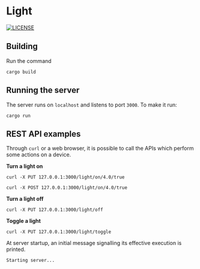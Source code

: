 # Light

[![LICENSE][license badge]][license]

## Building

Run the command

```console
cargo build
```

## Running the server

The server runs on `localhost` and listens to port `3000`. To make it run:

```console
cargo run
```

## REST API examples

Through `curl` or a web browser, it is possible to call the APIs which perform
some actions on a device.

**Turn a light on**

```console
curl -X PUT 127.0.0.1:3000/light/on/4.0/true
```

```console
curl -X POST 127.0.0.1:3000/light/on/4.0/true
```

**Turn a light off**

```console
curl -X PUT 127.0.0.1:3000/light/off
```

**Toggle a light**

```console
curl -X PUT 127.0.0.1:3000/light/toggle
```

At server startup, an initial message signalling its effective execution
is printed.

```
Starting server...
```

<!-- Links -->
[license]: https://github.com/SoftengPoliTo/ascot/blob/master/LICENSE

<!-- Badges -->
[license badge]: https://img.shields.io/badge/license-MIT-blue.svg
